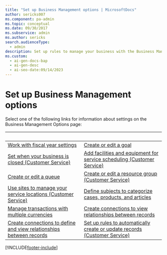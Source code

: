 ```yaml
---
title: "Set up Business Management options | MicrosoftDocs"
author: sericks007
ms.component: pa-admin
ms.topic: conceptual
ms.date: 09/30/2017
ms.subservice: admin
ms.author: sericks
search.audienceType:
  - admin
description: Set up rules to manage your business with the Business Management Options page.
ms.custom:
  - ai-gen-docs-bap
  - ai-gen-desc
  - ai-seo-date:09/14/2023
---
```

# Set up Business Management options
<!-- This is a topic linked from Help and is not in the TOC. -->

Select one of the following links for information about settings on the Business Management Options page:  
  
| &nbsp; | &nbsp; |  
|-|-|  
|[Work with fiscal year settings](../admin/work-fiscal-year-settings.md)|[Create or edit a goal](/dynamics365/sales-enterprise/create-edit-goal-sales)|  
|[Set when your business is closed (Customer Service)](/dynamics365/field-service/set-when-business-closed)|[Add facilities and equipment for service scheduling (Customer Service)](/dynamics365/field-service/add-facilities-equipment-service-scheduling)|  
|[Create or edit a queue](/dynamics365/customer-service/set-up-queues-manage-activities-cases)|[Create or edit a resource group (Customer Service)](/dynamics365/field-service/create-edit-resource-group)|  
|[Use sites to manage your service locations (Customer Service)](/dynamics365/field-service/use-sites-manage-service-locations)|[Define subjects to categorize cases, products, and articles](../admin/define-subjects-categorize-cases-products-articles.md)|  
|[Manage transactions with multiple currencies](../admin/manage-transactions-with-multiple-currencies.md)|[Create connections to view relationships between records](/dynamics365/customerengagement/on-premises/basics/create-connections-view-relationships-between-records)|  
|[Create connections to define and view relationships between records](/dynamics365/customerengagement/on-premises/basics/create-connections-view-relationships-between-records)|[Set up rules to automatically create or update records (Customer Service)](/dynamics365/customer-service/set-up-rules-to-automatically-create-or-update-records)|


[!INCLUDE[footer-include](../includes/footer-banner.md)]

